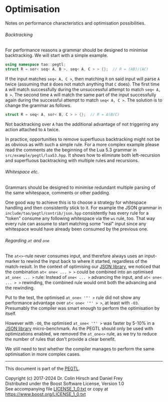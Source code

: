 # Optimisation

Notes on performance characteristics and optimisation possibilities.

###### Backtracking

For performance reasons a grammar should be designed to minimise backtracking.
We will start with a simple example.

```c++
using namespace tao::pegtl;
struct R = sor< seq< A, B >, seq< A, C > > {};  // R = (AB)/(AC)
```

If the input matches `seq< A, C >`, then matching `R` on said input will parse `A` twice (assuming that `B` does not match anything that `C` does).
The first time `A` will match successfully during the unsuccessful attempt to match `seq< A, B >`.
The second time `A` will match the same part of the input successfully again during the successful attempt to match `seq< A, C >`.
The solution is to change the grammar as follows.

```c++
struct R = seq< A, sor< B, C > > {};  // R = A(B/C)
```

Not backtracking over `A` has the additional advantage of not triggering any action attached to `A` twice.

In practice, opportunities to remove superfluous backtracking might not be as obvious as with such a simple rule.
For a more complex example please read the comments ate the beginning of the Lua 5.3 grammar in `src/example/pegtl/lua53.hpp`.
It shows how to eliminate both left-recursion and superfluous backtracking with multiple rules and recursions.

###### Whitespace etc.

Grammars should be designed to minimise redundant multiple parsing of the same whitespace, comments or other padding.

One good way to achieve this is to choose a strategy for whitespace handling and then consistently stick to it.
For example the JSON grammar in `include/tao/pegtl/contrib/json.hpp` consistently has every rule for a "token" consume any following whitespace via the `ws` rule, too.
That way every rule can assume to start matching some "real" input since any whitespace would have already been consumed by the previous one.

###### Regarding `at` and `one`

The `at<>`-rule never consumes input, and therefore always uses an input-marker to rewind the input back to where it started, regardless of the match-result.
In the context of optimising our [JSON library](https://github.com/taocpp/json), we noticed that the combination `at< one< ... > >` could be combined into an optimised `at_one< ... >` rule:
Instead of `one< ... >` advancing the input, and `at< one< ... > >` rewinding, the combined rule would omit both the advancing and the rewinding.

Put to the test, the optimised `at_one< '"' >` rule did not show any performance advantage over `at< one< '"' > >`, at least with `-O3`.
Presumably the compiler was smart enough to perform the optimisation by itself.

However with `-O0`, the optimised `at_one< '"' >` was faster by 5-10% in a [JSON library](https://github.com/taocpp/json) micro-benchmark.
As the PEGTL should only be used with optimizations enabled, we removed the `at_one<>` rule, as we try to reduce the number of rules that don't provide a clear benefit.

We still need to test whether the compiler manages to perform the same optimisation in more complex cases.

---

This document is part of the [PEGTL](https://github.com/taocpp/PEGTL).

Copyright (c) 2017-2024 Dr. Colin Hirsch and Daniel Frey<br>
Distributed under the Boost Software License, Version 1.0<br>
See accompanying file [LICENSE_1_0.txt](../LICENSE_1_0.txt) or copy at https://www.boost.org/LICENSE_1_0.txt

